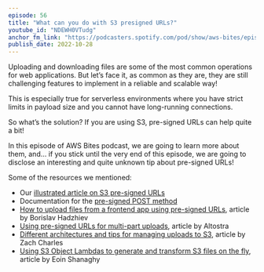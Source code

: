 ```yaml
---
episode: 56
title: "What can you do with S3 presigned URLs?"
youtube_id: "NDEWH0VTudg"
anchor_fm_link: "https://podcasters.spotify.com/pod/show/aws-bites/episodes/56--What-can-you-do-with-S3-presigned-URLs-e1pqbac"
publish_date: 2022-10-28
---
```


Uploading and downloading files are some of the most common operations for web applications. But let’s face it, as common as they are, they are still challenging features to implement in a reliable and scalable way!

This is especially true for serverless environments where you have strict limits in payload size and you cannot have long-running connections.

So what’s the solution? If you are using S3, pre-signed URLs can help quite a bit! 

In this episode of AWS Bites podcast, we are going to learn more about them, and… if you stick until the very end of this episode, we are going to disclose an interesting and quite unknown tip about pre-signed URLs!


Some of the resources we mentioned:

- Our [illustrated article on S3 pre-signed URLs](https://fourtheorem.com/the-illustrated-guide-to-s3-pre-signed-urls/)
- Documentation for the [pre-signed POST method](https://docs.aws.amazon.com/AmazonS3/latest/API/RESTObjectPOST.html)
- [How to upload files from a frontend app using pre-signed URLs](https://bobbyhadz.com/blog/aws-s3-presigned-url-react), article by Borislav Hadzhiev
- [Using pre-signed URLs for multi-part uploads](https://www.altostra.com/blog/multipart-uploads-with-s3-presigned-url), article by Altostra 
- [Different architectures and tips for managing uploads to S3](https://zaccharles.medium.com/s3-uploads-proxies-vs-presigned-urls-vs-presigned-posts-9661e2b37932), article by Zach Charles
- [Using S3 Object Lambdas to generate and transform S3 files on the fly](https://eoins.medium.com/using-s3-object-lambdas-to-generate-and-transform-on-the-fly-874b0f27fb84), article by Eoin Shanaghy 
